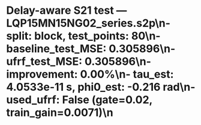 # Delay-aware S21 test — LQP15MN15NG02_series.s2p\n- split: block, test_points: 80\n- baseline_test_MSE: 0.305896\n- ufrf_test_MSE: 0.305896\n- improvement: 0.00%\n- tau_est: 4.0533e-11 s, phi0_est: -0.216 rad\n- used_ufrf: False (gate=0.02, train_gain=0.0071)\n